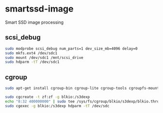 # smartssd-image
Smart SSD image processing

## scsi_debug

```bash
sudo modprobe scsi_debug num_parts=1 dev_size_mb=4096 delay=0
sudo mkfs.ext4 /dev/sdc1
sudo mount /dev/sdc1 /mnt/scsi_drive
sudo hdparm -tT /dev/sdc1
```

## cgroup

```bash
sudo apt-get install cgroup-bin cgroup-lite cgroup-tools cgroupfs-mount libcgroup1

sudo cgcreate -t zf:zf -g blkio:/s3dexp
echo "8:32 400000000" | sudo tee /sys/fs/cgroup/blkio/s3dexp/blkio.throttle.read_bps_device
sudo cgexec -g blkio:/s3dexp hdparm -tT /dev/sdc
```
